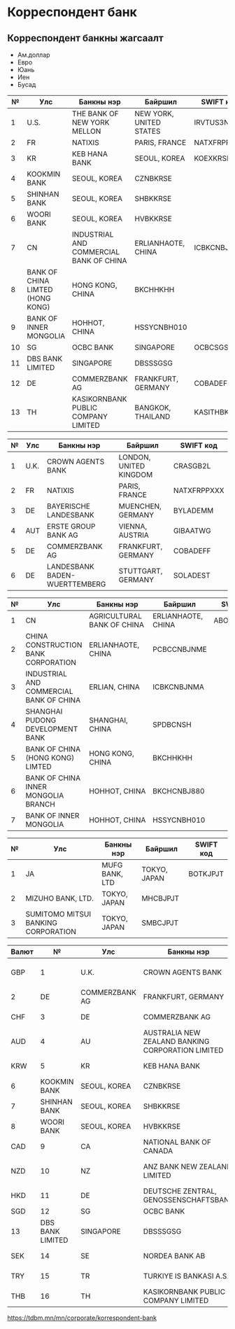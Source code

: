 # Корреспондент банк


 
### 

## Корреспондент банкны жагсаалт




 

* Ам.доллар
* Евро
* Юань
* Иен
* Бусад

| № | Улс | Банкны нэр | Байршил | SWIFT код |
| --- | --- | --- | --- | --- |
| 1 | U.S. | THE BANK OF NEW YORK MELLON | NEW YORK, UNITED STATES | IRVTUS3N |
| 2 | FR | NATIXIS | PARIS, FRANCE | NATXFRPPXXX |
| 3 | KR | KEB HANA BANK | SEOUL, KOREA | KOEXKRSE |
| 4 | KOOKMIN BANK | SEOUL, KOREA | CZNBKRSE |
| 5 | SHINHAN BANK | SEOUL, KOREA | SHBKKRSE |
| 6 | WOORI BANK | SEOUL, KOREA | HVBKKRSE |
| 7 | CN | INDUSTRIAL AND COMMERCIAL BANK OF CHINA | ERLIANHAOTE, CHINA | ICBKCNBJNMA |
| 8 | BANK OF CHINA LIMTED (HONG KONG) | HONG KONG, CHINA | BKCHHKHH |
| 9 | BANK OF INNER MONGOLIA | HOHHOT, CHINA | HSSYCNBH010 |
| 10 | SG | OCBC BANK | SINGAPORE | OCBCSGSG |
| 11 | DBS BANK LIMITED | SINGAPORE | DBSSSGSG |
| 12 | DE | COMMERZBANK AG | FRANKFURT, GERMANY | COBADEFF |
| 13 | TH | KASIKORNBANK PUBLIC COMPANY LIMITED | BANGKOK, THAILAND | KASITHBK |


| № | Улс | Банкны нэр | Байршил | SWIFT код |
| --- | --- | --- | --- | --- |
| 1 | U.K. | CROWN AGENTS BANK | LONDON, UNITED KINGDOM | CRASGB2L |
| 2 | FR | NATIXIS | PARIS, FRANCE | NATXFRPPXXX |
| 3 | DE | BAYERISCHE LANDESBANK | MUENCHEN, GERMANY | BYLADEMM |
| 4 | AUT | ERSTE GROUP BANK AG | VIENNA, AUSTRIA | GIBAATWG |
| 5 | DE | COMMERZBANK AG | FRANKFURT, GERMANY | COBADEFF |
| 6 | DE | LANDESBANK BADEN-WUERTTEMBERG | STUTTGART, GERMANY | SOLADEST |


| № | Улс | Банкны нэр | Байршил | SWIFT код |
| --- | --- | --- | --- | --- |
| 1 | CN | AGRICULTURAL BANK OF CHINA | ERLIANHAOTE, CHINA | ABOCCNBJ050 |
| 2 | CHINA CONSTRUCTION BANK CORPORATION | ERLIANHAOTE, CHINA | PCBCCNBJNME |
| 3 | INDUSTRIAL AND COMMERCIAL BANK OF CHINA | ERLIAN, CHINA | ICBKCNBJNMA |
| 4 | SHANGHAI PUDONG DEVELOPMENT BANK | SHANGHAI, CHINA | SPDBCNSH |
| 5 | BANK OF CHINA (HONG KONG) LIMTED | HONG KONG, CHINA | BKCHHKHH |
| 6 | BANK OF CHINA INNER MONGOLIA BRANCH | HOHHOT, CHINA | BKCHCNBJ880 |
| 7 | BANK OF INNER MONGOLIA | HOHHOT, CHINA | HSSYCNBH010 |


| № | Улс | Банкны нэр | Байршил | SWIFT код |
| --- | --- | --- | --- | --- |
| 1 | JA | MUFG BANK, LTD | TOKYO, JAPAN | BOTKJPJT |
| 2 | MIZUHO BANK, LTD. | TOKYO, JAPAN | MHCBJPJT |
| 3 | SUMITOMO MITSUI BANKING CORPORATION | TOKYO, JAPAN | SMBCJPJT |


| Валют | № | Улс | Банкны нэр | Байршил | SWIFT код |
| --- | --- | --- | --- | --- | --- |
| GBP | 1 | U.K. | CROWN AGENTS BANK | LONDON, UNITED KINGDOM | CRASGB2L |
| 2 | DE | COMMERZBANK AG | FRANKFURT, GERMANY | COBADEFF |
| CHF | 3 | DE | COMMERZBANK AG | FRANKFURT, GERMANY | COBADEFF |
| AUD | 4 | AU | AUSTRALIA NEW ZEALAND BANKING CORPORATION LIMITED | MELBOURNE, AUSTRALIA | ANZBAU3M |
| KRW | 5 | KR | KEB HANA BANK | SEOUL, KOREA | KOEXKRSE |
| 6 | KOOKMIN BANK | SEOUL, KOREA | CZNBKRSE |
| 7 | SHINHAN BANK | SEOUL, KOREA | SHBKKRSE |
| 8 | WOORI BANK | SEOUL, KOREA | HVBKKRSE |
| CAD | 9 | CA | NATIONAL BANK OF CANADA | MONTREAL, CANADA | BNDCCAMMINT |
| NZD | 10 | NZ | ANZ BANK NEW ZEALAND LIMITED | WELLINGTON, NEW ZEALAND | ANZBNZ22 |
| HKD | 11 | DE | DEUTSCHE ZENTRAL, GENOSSENSCHAFTSBANK | HONG KONG | GENOHKHH |
| SGD | 12 | SG | OCBC BANK | SINGAPORE | OCBCSGSG |
| 13 | DBS BANK LIMITED | SINGAPORE | DBSSSGSG |
| SEK | 14 | SE | NORDEA BANK AB | STOCKHOLM, SWEDEN | NDEASESS |
| TRY | 15 | TR | TURKIYE IS BANKASI A.S. | ISTANBUL, TURKEY | ISBKTRIS |
| THB | 16 | TH | KASIKORNBANK PUBLIC COMPANY LIMITED | BANGKOK, THAILAND | KASITHBK |













https://tdbm.mn/mn/corporate/korrespondent-bank

